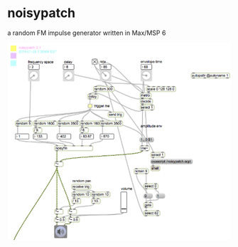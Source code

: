 # noisypatch

a random FM impulse generator written in Max/MSP 6

![noisypatch screenshot](noisypatch-screenshot.png)
